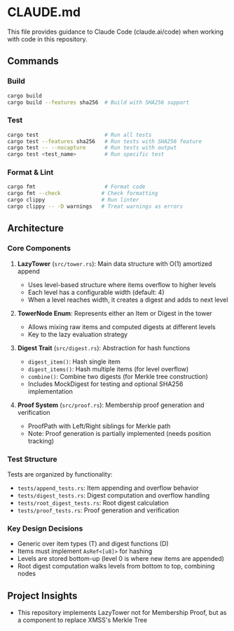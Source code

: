 # CLAUDE.md

This file provides guidance to Claude Code (claude.ai/code) when working with code in this repository.

## Commands

### Build
```bash
cargo build
cargo build --features sha256  # Build with SHA256 support
```

### Test
```bash
cargo test                     # Run all tests
cargo test --features sha256   # Run tests with SHA256 feature
cargo test -- --nocapture      # Run tests with output
cargo test <test_name>         # Run specific test
```

### Format & Lint
```bash
cargo fmt                      # Format code
cargo fmt --check             # Check formatting
cargo clippy                  # Run linter
cargo clippy -- -D warnings   # Treat warnings as errors
```

## Architecture

### Core Components

1. **LazyTower** (`src/tower.rs`): Main data structure with O(1) amortized append
   - Uses level-based structure where items overflow to higher levels
   - Each level has a configurable width (default: 4)
   - When a level reaches width, it creates a digest and adds to next level

2. **TowerNode Enum**: Represents either an Item or Digest in the tower
   - Allows mixing raw items and computed digests at different levels
   - Key to the lazy evaluation strategy

3. **Digest Trait** (`src/digest.rs`): Abstraction for hash functions
   - `digest_item()`: Hash single item
   - `digest_items()`: Hash multiple items (for level overflow)
   - `combine()`: Combine two digests (for Merkle tree construction)
   - Includes MockDigest for testing and optional SHA256 implementation

4. **Proof System** (`src/proof.rs`): Membership proof generation and verification
   - ProofPath with Left/Right siblings for Merkle path
   - Note: Proof generation is partially implemented (needs position tracking)

### Test Structure

Tests are organized by functionality:
- `tests/append_tests.rs`: Item appending and overflow behavior
- `tests/digest_tests.rs`: Digest computation and overflow handling
- `tests/root_digest_tests.rs`: Root digest calculation
- `tests/proof_tests.rs`: Proof generation and verification

### Key Design Decisions

- Generic over item types (T) and digest functions (D)
- Items must implement `AsRef<[u8]>` for hashing
- Levels are stored bottom-up (level 0 is where new items are appended)
- Root digest computation walks levels from bottom to top, combining nodes

## Project Insights

- This repository implements LazyTower not for Membership Proof, but as a component to replace XMSS's Merkle Tree